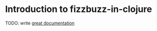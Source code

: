 # Introduction to fizzbuzz-in-clojure

TODO: write [great documentation](http://jacobian.org/writing/what-to-write/)
